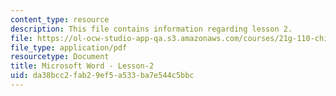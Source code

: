 ```yaml
---
content_type: resource
description: This file contains information regarding lesson 2.
file: https://ol-ocw-studio-app-qa.s3.amazonaws.com/courses/21g-110-chinese-iv-streamlined-spring-2004/da38bcc2fab29ef5a533ba7e544c5bbc_MIT21G_110S04_Lesson_2.pdf
file_type: application/pdf
resourcetype: Document
title: Microsoft Word - Lesson-2
uid: da38bcc2-fab2-9ef5-a533-ba7e544c5bbc
---
```

